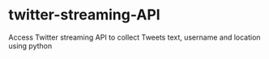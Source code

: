 # twitter-streaming-API
Access Twitter streaming API to collect Tweets text, username and location using python
